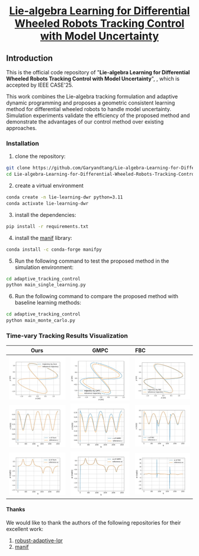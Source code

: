 <div id="top" align="center">

# [Lie-algebra Learning for Differential Wheeled Robots Tracking Control with Model Uncertainty]()

</div>

## Introduction
This is the official code repository of "**Lie-algebra Learning for Differential Wheeled Robots Tracking Control with Model Uncertainty**", , which is accepted by IEEE CASE'25.


This work combines the Lie-algebra tracking formulation and adaptive dynamic programming and proposes a geometric consistent 
learning method for differential wheeled robots to handle model uncertainty. Simulation experiments validate the efficiency of the proposed method and demonstrate the advantages of our control method over existing approaches.



[//]: # ([preprint]&#40;https://arxiv.org/abs/2403.07317&#41;, [code]&#40;https://github.com/Garyandtang/GMPC-Tracking-Control&#41;)



[//]: # (If you find this work useful, please consider citing our paper:)

[//]: # ()
[//]: # (```)

[//]: # (@misc{tang2024gmpc,)

[//]: # (      title={GMPC: Geometric Model Predictive Control for Wheeled Mobile Robot Trajectory Tracking}, )

[//]: # (      author={Jiawei Tang and Shuang Wu and Bo Lan and Yahui Dong and Yuqiang Jin and Guangjian Tian and Wen-An Zhang and Ling Shi},)

[//]: # (      year={2024},)

[//]: # (      eprint={2403.07317},)

[//]: # (      archivePrefix={arXiv},)

[//]: # (      primaryClass={eess.SY})

[//]: # (})

[//]: # (```)




### Installation
1. clone the repository:
```bash
git clone https://github.com/Garyandtang/Lie-algebra-Learning-for-Differential-Wheeled-Robots-Tracking-Control.git
cd Lie-algebra-Learning-for-Differential-Wheeled-Robots-Tracking-Control
```
2. create a virtual environment
```bash
conda create -n lie-learning-dwr python=3.11
conda activate lie-learning-dwr
```
3. install the dependencies:
```bash
pip install -r requirements.txt
```
4. install the [manif](https://github.com/artivis/manif) library:
```bash
conda install -c conda-forge manifpy
```

5. Run the following command to test the proposed method in the simulation environment:
```bash
cd adaptive_tracking_control
python main_single_learning.py
```

6. Run the following command to compare the proposed method with baseline learning methods:
```bash
cd adaptive_tracking_control
python main_monte_carlo.py
```


### Time-vary Tracking Results Visualization

Ours        |                                           GMPC                                            | FBC
:-------------------------:|:-----------------------------------------------------------------------------------------:|:----------------------------------------
![](./adaptive_tracking_control/data/time_varying_tracking/learned_time_vary_trajectory.jpg)  | ![](./adaptive_tracking_control/data/time_varying_tracking/init_time_vary_trajectory.jpg) |     ![](./adaptive_tracking_control/data/time_varying_tracking/fbc_time_vary_trajectory.jpg)     
![](./adaptive_tracking_control/data/time_varying_tracking/learned_time_vary_v.jpg)  |     ![](./adaptive_tracking_control/data/time_varying_tracking/init_time_vary_v.jpg)      |     ![](./adaptive_tracking_control/data/time_varying_tracking/fbc_time_vary_v.jpg)     
![](./adaptive_tracking_control/data/time_varying_tracking/learned_time_vary_w.jpg)  |     ![](./adaptive_tracking_control/data/time_varying_tracking/init_time_vary_w.jpg)      |     ![](./adaptive_tracking_control/data/time_varying_tracking/fbc_time_vary_w.jpg)     


#### Thanks
We would like to thank the authors of the following repositories for their excellent work:
1. [robust-adaptive-lqr](https://github.com/modestyachts/robust-adaptive-lqr)
2. [manif](https://github.com/artivis/manif)
